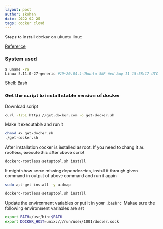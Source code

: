 ```yaml
---
layout: post
author: skohan
date: 2022-02-25
tags: docker cloud
---
```


Steps to install docker on ubuntu linux
<!-- more -->

[Reference](https://docs.docker.com/engine/install/ubuntu/)

### System used
```bash
$ uname -ra
Linux 5.11.0-27-generic #29~20.04.1-Ubuntu SMP Wed Aug 11 15:58:17 UTC 2021 x86_64 x86_64 x86_64 GNU/Linux 
```
Shell: Bash


### Get the script to install stable version of docker
Download script
```bash
curl -fsSL https://get.docker.com -o get-docker.sh
```

Make it executable and run it
```bash
chmod +x get-docker.sh 
./get-docker.sh
```

After installation docker is installed as root. If you need to chang it as rootless, execute this after above script
```bash
dockerd-rootless-setuptool.sh install
```
It might show some missing dependencies, install it through given command in output of above command and run it again
```bash
sudo apt-get install -y uidmap 

dockerd-rootless-setuptool.sh install
```


Update the environment variables or put it in your `.bashrc`. Makae sure the following environment variables are set
```bash
export PATH=/usr/bin:$PATH 
export DOCKER_HOST=unix:///run/user/1001/docker.sock 
```